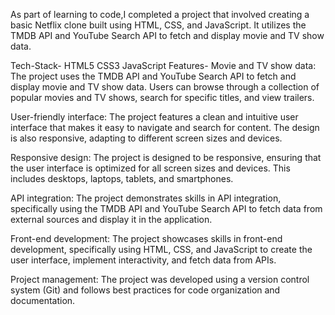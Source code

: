  As part of learning to code,I completed a project that involved creating a basic Netflix clone built using HTML, CSS, and JavaScript. It utilizes the TMDB API and YouTube Search API to fetch and display movie and TV show data.

Tech-Stack-
HTML5 CSS3 JavaScript
Features-
Movie and TV show data: The project uses the TMDB API and YouTube Search API to fetch and display movie and TV show data. Users can browse through a collection of popular movies and TV shows, search for specific titles, and view trailers.

User-friendly interface: The project features a clean and intuitive user interface that makes it easy to navigate and search for content. The design is also responsive, adapting to different screen sizes and devices.

Responsive design: The project is designed to be responsive, ensuring that the user interface is optimized for all screen sizes and devices. This includes desktops, laptops, tablets, and smartphones.

API integration: The project demonstrates skills in API integration, specifically using the TMDB API and YouTube Search API to fetch data from external sources and display it in the application.

Front-end development: The project showcases skills in front-end development, specifically using HTML, CSS, and JavaScript to create the user interface, implement interactivity, and fetch data from APIs.

Project management: The project was developed using a version control system (Git) and follows best practices for code organization and documentation.
